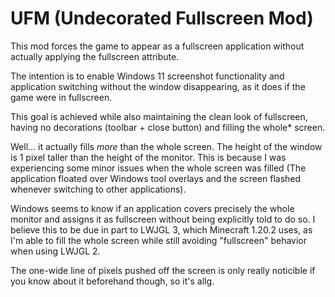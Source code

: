 # UFM (Undecorated Fullscreen Mod)
This mod forces the game to appear as a fullscreen application without actually applying the fullscreen attribute.

The intention is to enable Windows 11 screenshot functionality and application switching without the window disappearing, as it does if the game were in fullscreen.

This goal is achieved while also maintaining the clean look of fullscreen, having no decorations (toolbar + close button) and filling the whole* screen.

Well... it actually fills *more* than the whole screen. The height of the window is 1 pixel taller than the height of the monitor. This is because I was experiencing some minor issues when the whole screen was filled (The application floated over Windows tool overlays and the screen flashed whenever switching to other applications).

Windows seems to know if an application covers precisely the whole monitor and assigns it as fullscreen without being explicitly told to do so. I believe this to be due in part to LWJGL 3, which Minecraft 1.20.2 uses, as I'm able to fill the whole screen while still avoiding "fullscreen" behavior when using LWJGL 2.

The one-wide line of pixels pushed off the screen is only really noticible if you know about it beforehand though, so it's allg.
